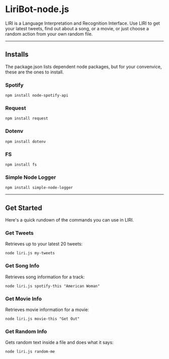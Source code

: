 # LiriBot-node.js

LIRI is a Language Interpretation and Recognition Interface. Use LIRI to get your latest tweets, find out about a song, or a movie, or just choose a random action from your own random file.
___
## Installs

The package.json lists dependent node packages, but for your convenvice, these are the ones to install.

### Spotify
`npm install node-spotify-api`

### Request
`npm install request`

### Dotenv
`npm install dotenv`

### FS
`npm install fs`

### Simple Node Logger
`npm install simple-node-logger`
___
## Get Started

Here's a quick rundown of the commands you can use in LIRI.

### Get Tweets
Retrieves up to your latest 20 tweets:

`node liri.js my-tweets`

### Get Song Info
Retrieves song information for a track:

`node liri.js spotify-this "American Woman"`

### Get Movie Info
Retrieves movie information for a movie:

`node liri.js movie-this "Get Out"`

### Get Random Info
Gets random text inside a file and does what it says:

`node liri.js random-me`